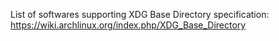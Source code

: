 List of softwares supporting XDG Base Directory specification: https://wiki.archlinux.org/index.php/XDG_Base_Directory